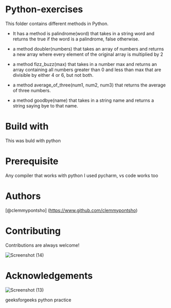 # Python-exercises
This folder contains different methods in Python.
 
* It has a method is palindrome(word) that takes in a string word and returns the true if the word is a
palindrome, false otherwise.

* a method doubler(numbers) that takes an array of numbers and returns a new array where every element of the original array is multiplied by 2

* a method fizz_buzz(max) that takes in a number max and returns an array containing all numbers greater than 0 and less than max that are divisible by either 4 or 6, but not both.

* a method average_of_three(num1, num2, num3) that returns the average of three numbers.

* a method goodbye(name) that takes in a string name and returns a string saying bye to that name.

# Build with

This was buld with python

# Prerequisite

Any compiler that works with python I used pycharm, vs code works too

# Authors

[@clemmypontsho] (https://www.github.com/clemmypontsho)

# Contributing

Contributions are always welcome!

![Screenshot (14)](https://user-images.githubusercontent.com/82105920/158435931-78cefe91-3092-4f73-8c21-00bd9be259c3.png)

# Acknowledgements
![Screenshot (13)](https://user-images.githubusercontent.com/82105920/158435921-5a464e2f-acc2-484b-9efd-a599432388e5.png)

geeksforgeeks python practice
